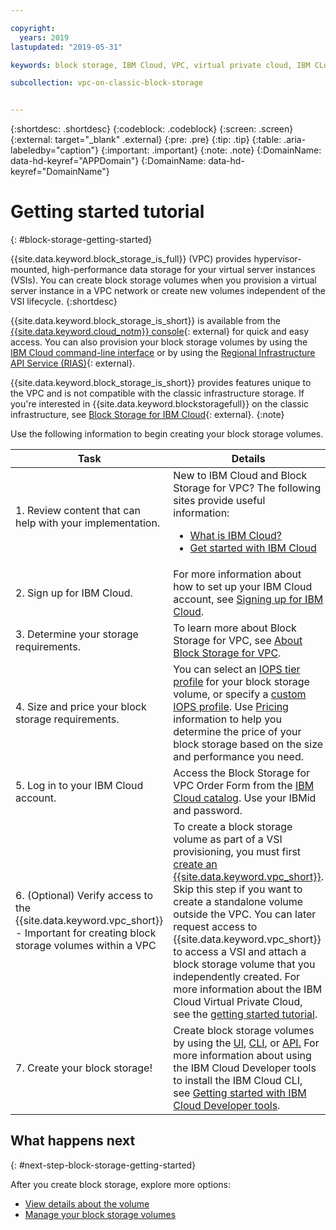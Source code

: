 ```yaml
---

copyright:
  years: 2019
lastupdated: "2019-05-31"

keywords: block storage, IBM Cloud, VPC, virtual private cloud, IBM CLoud, volume, data storage, IBM Cloud, classic, VSI, virtual server

subcollection: vpc-on-classic-block-storage


---
```


{:shortdesc: .shortdesc}
{:codeblock: .codeblock}
{:screen: .screen}
{:external: target="_blank" .external}
{:pre: .pre}
{:tip: .tip}
{:table: .aria-labeledby="caption"}
{:important: .important}
{:note: .note}
{:DomainName: data-hd-keyref="APPDomain"}
{:DomainName: data-hd-keyref="DomainName"}

# Getting started tutorial
{: #block-storage-getting-started}

{{site.data.keyword.block_storage_is_full}} (VPC) provides hypervisor-mounted, high-performance data storage for your virtual server instances (VSIs). You can create block storage volumes when you provision a virtual server instance in a VPC network or create new volumes independent of the VSI lifecycle.
{:shortdesc}

{{site.data.keyword.block_storage_is_short}} is available from the [{{site.data.keyword.cloud_notm}} console](https://{DomainName}/vpc){: external} for quick and easy access. You can also provision your block storage volumes by using the [IBM Cloud command-line interface](/docs/vpc-infrastructure-cli-plugin?topic=vpc-infrastructure-cli-plugin-vpc-reference) or by using the [Regional Infrastructure API Service (RIAS)](https://{DomainName}/apidocs/vpc-on-classic){: external}.

{{site.data.keyword.block_storage_is_short}} provides features unique to the VPC and is not compatible with the classic infrastructure storage. If you're interested in {{site.data.keyword.blockstoragefull}} on the classic infrastructure, see [Block Storage for IBM Cloud](/docs/infrastructure/BlockStorage?topic=BlockStorage-About){: external}.
{:note}

Use the following information to begin creating your block storage volumes.

<table>
  <thead>
    <tr>
      <th>Task</th>
      <th>Details</th>
    </tr>
  </thead>
  <tbody>
    <tr>
      <td>1. Review content that can help with your implementation.</td>
      <td>New to IBM Cloud and Block Storage for VPC? The following sites provide useful information:
        <ul>
          <li>
            <a href="https://www.ibm.com/cloud/">What is IBM Cloud?</a>
          </li>
          <li>
            <a href="https://www.ibm.com/cloud/get-started">Get started with IBM Cloud</a>
          </li>
        </ul>
      </td>
    </tr>
    <tr>
      <td>2. Sign up for IBM Cloud.</td>
      <td>For more information about how to set up your IBM Cloud account, see <a href="https://cloud.ibm.com/docs/account?topic=account-signup#signup">Signing up for IBM Cloud</a>.
      </td>
    </tr>
    <tr>
      <td>3. Determine your storage requirements.</td>
      <td>To learn more about Block Storage for VPC, see <a href="/docs/vpc-on-classic-block-storage?topic=vpc-on-classic-block-storage-block-storage-about">About Block Storage for VPC</a>.</td>
    </tr>
    <tr>
      <td>4. Size and price your block storage requirements.</td>
      <td>You can select an <a href="/docs/vpc-on-classic-block-storage?topic=vpc-on-classic-block-storage-block-storage-profiles#tiers">IOPS tier profile</a> for your block storage volume, or specify a <a href="/docs/vpc-on-classic-block-storage?topic=vpc-on-classic-block-storage-block-storage-profiles#custom">custom IOPS profile</a>. Use <a href="/docs/vpc-on-classic?topic=vpc-on-classic-block-storage-pricing">Pricing</a> information to help you determine the price of your block storage based on the size and performance you need.</td>
    </tr>
    <tr>
      <td>5. Log in to your IBM Cloud account.</td>
      <td>Access the Block Storage for VPC Order Form from the <a href="https://{DomainName}/catalog">IBM Cloud catalog</a>. Use your IBMid and password</a>.</td>
    </tr>
    <tr>
      <td>6. (Optional) Verify access to the {{site.data.keyword.vpc_short}} - Important for creating block storage volumes within a VPC</td>
      <td>To create a block storage volume as part of a VSI provisioning, you must first <a href="/docs/vpc-on-classic?topic=vpc-on-classic-creating-a-vpc-using-the-ibm-cloud-console">create an {{site.data.keyword.vpc_short}}</a>. Skip this step if you want to create a standalone volume outside the VPC. You can later request access to {{site.data.keyword.vpc_short}} to access a VSI and attach a block storage volume that you independently created. For more information about the IBM Cloud Virtual Private Cloud, see the <a href="/docs/vpc-on-classic?topic=vpc-on-classic-getting-started">getting started tutorial</a>.</td>
    </tr>
      <td>7. Create your block storage!</td>
      <td>Create block storage volumes by using the <a href="/docs/vpc-on-classic-block-storage?topic=vpc-on-classic-block-storage-creating-block-storage">UI</a>, <a href="/docs/vpc-on-classic-block-storage?topic=vpc-on-classic-block-storage-creating-block-storage-cli">CLI</a>, or <a href="https://{DomainName}/apidocs/vpc-on-classic#create-a-volume">API.</a> For more information about using the IBM Cloud Developer tools to install the IBM Cloud CLI, see <a href="/docs/cli?topic=cloud-cli-ibmcloud-cli#overview">Getting started with IBM Cloud Developer tools</a>.</td>
    </tr>
  </tbody>
</table>

## What happens next
{: #next-step-block-storage-getting-started}

After you create block storage, explore more options:

* [View details about the volume](/docs/vpc-on-classic-block-storage?topic=vpc-on-classic-block-storage-viewing-block-storage)
* [Manage your block storage volumes](/docs/vpc-on-classic-block-storage?topic=vpc-on-classic-block-storage-managing-block-storage#managing-block-storage)
